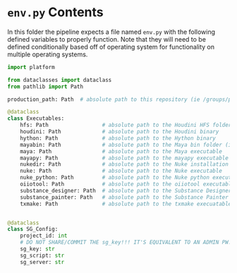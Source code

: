 # `env.py` Contents

In this folder the pipeline expects a file named `env.py` with the following 
defined variables to properly function. Note that they will need to be defined 
conditionally based off of operating system for functionality on multiple 
operating systems.

```python
import platform

from dataclasses import dataclass
from pathlib import Path

production_path: Path  # absolute path to this repository (ie /groups/project/dungeon-pipeline)

@dataclass
class Executables:
    hfs: Path                 # absolute path to the Houdini HFS folder (ie /opt/hfs19.5.640)
    houdini: Path             # absolute path to the Houdini binary
    hython: Path              # absolute path to the Hython binary
    mayabin: Path             # absolute path to the Maya bin folder (ie /usr/autodesk/maya2024/bin)
    maya: Path                # absolute path to the Maya executable
    mayapy: Path              # absolute path to the mayapy executable
    nukedir: Path             # absolute path to the Nuke installation dir (ie /opt/Nuke14.0v5)
    nuke: Path                # absolute path to the Nuke executable
    nuke_python: Path         # absolute path to the Nuke python executable
    oiiotool: Path            # absolute path to the oiiotool executable (such as the one bundled with Houdini)
    substance_designer: Path  # absolute path to the Substance Designer executable
    substance_painter: Path   # absolute path to the Substance Painter executable
    txmake: Path              # absolute path to the txmake execuatable (such as the one bundled with RenderMan)


@dataclass
class SG_Config:
    project_id: int
    # DO NOT SHARE/COMMIT THE sg_key!!! IT'S EQUIVALENT TO AN ADMIN PW!!!
    sg_key: str
    sg_script: str
    sg_server: str

```
